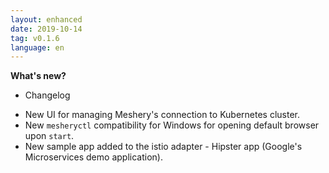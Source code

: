 ```yaml
---
layout: enhanced
date: 2019-10-14
tag: v0.1.6
language: en
---
```


**What's new?**

- Changelog

* New UI for managing Meshery's connection to Kubernetes cluster.
* New `mesheryctl` compatibility for Windows for opening default browser upon `start`.
* New sample app added to the istio adapter - Hipster app (Google's Microservices demo application).

